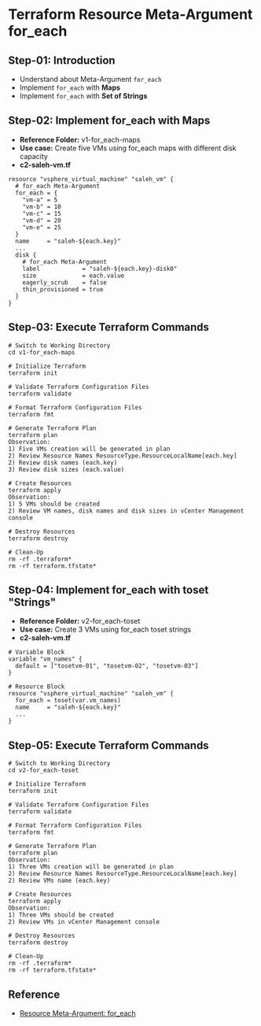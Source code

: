 # Terraform Resource Meta-Argument for_each

## Step-01: Introduction
- Understand about Meta-Argument `for_each`
- Implement `for_each` with **Maps**
- Implement `for_each` with **Set of Strings**

## Step-02: Implement for_each with Maps
- **Reference Folder:** v1-for_each-maps
- **Use case:** Create five VMs using for_each maps with different disk capacity
- **c2-saleh-vm.tf**
```t
resource "vsphere_virtual_machine" "saleh_vm" {
  # for_each Meta-Argument
  for_each = {
    "vm-a" = 5
    "vm-b" = 10
    "vm-c" = 15
    "vm-d" = 20
    "vm-e" = 25
  }
  name     = "saleh-${each.key}"
  ...
  disk {
    # for_each Meta-Argument
    label            = "saleh-${each.key}-disk0"
    size             = each.value
    eagerly_scrub    = false
    thin_provisioned = true
  }
}
```

## Step-03: Execute Terraform Commands
```t
# Switch to Working Directory
cd v1-for_each-maps

# Initialize Terraform
terraform init

# Validate Terraform Configuration Files
terraform validate

# Format Terraform Configuration Files
terraform fmt

# Generate Terraform Plan
terraform plan
Observation: 
1) Five VMs creation will be generated in plan
2) Review Resource Names ResourceType.ResourceLocalName[each.key]
2) Review disk names (each.key)
3) Review disk sizes (each.value)

# Create Resources
terraform apply
Observation: 
1) 5 VMs should be created
2) Review VM names, disk names and disk sizes in vCenter Management console

# Destroy Resources
terraform destroy

# Clean-Up 
rm -rf .terraform*
rm -rf terraform.tfstate*
```


## Step-04: Implement for_each with toset "Strings"
- **Reference Folder:** v2-for_each-toset
- **Use case:** Create 3 VMs using for_each toset strings 
- **c2-saleh-vm.tf**
```t
# Variable Block
variable "vm_names" {
  default = ["tosetvm-01", "tosetvm-02", "tosetvm-03"]
}

# Resource Block
resource "vsphere_virtual_machine" "saleh_vm" {
  for_each = toset(var.vm_names)
  name     = "saleh-${each.key}"
  ...
}
```

## Step-05: Execute Terraform Commands
```t
# Switch to Working Directory
cd v2-for_each-toset

# Initialize Terraform
terraform init

# Validate Terraform Configuration Files
terraform validate

# Format Terraform Configuration Files
terraform fmt

# Generate Terraform Plan
terraform plan
Observation: 
1) Three VMs creation will be generated in plan
2) Review Resource Names ResourceType.ResourceLocalName[each.key]
2) Review VMs name (each.key)

# Create Resources
terraform apply
Observation: 
1) Three VMs should be created
2) Review VMs in vCenter Management console

# Destroy Resources
terraform destroy

# Clean-Up 
rm -rf .terraform*
rm -rf terraform.tfstate*
```

## Reference
- [Resource Meta-Argument: for_each](https://www.terraform.io/docs/language/meta-arguments/for_each.html)